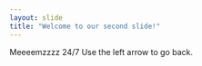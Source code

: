 ```yaml
---
layout: slide
title: "Welcome to our second slide!"
---
```

Meeeemzzzz 24/7
Use the left arrow to go back.
